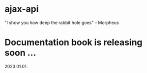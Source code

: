 
# ajax-api
  "I show you how deep the rabbit hole goes" – Morpheus

# Documentation book is releasing soon ...
  2023.01.01.
